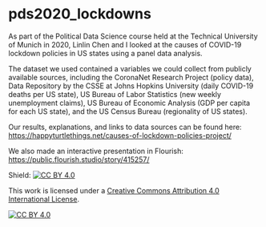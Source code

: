 # pds2020_lockdowns
As part of the Political Data Science course held at the Technical University of Munich in 2020, Linlin Chen and I looked at the causes of COVID-19 lockdown policies in US states using a panel data analysis.

The dataset we used contained a variables we could collect from publicly available sources, including the CoronaNet Research Project (policy data), Data Repository by the CSSE at Johns Hopkins University (daily COVID-19 deaths per US state), US Bureau of Labor Statistics (new weekly unemployment claims), US Bureau of Economic Analysis (GDP per capita for each US state), and the US Census Bureau (regionality of US states).

Our results, explanations, and links to data sources can be found here: https://happyturtlethings.net/causes-of-lockdown-policies-project/

We also made an interactive presentation in Flourish: https://public.flourish.studio/story/415257/

Shield: [![CC BY 4.0][cc-by-shield]][cc-by]

This work is licensed under a
[Creative Commons Attribution 4.0 International License][cc-by].

[![CC BY 4.0][cc-by-image]][cc-by]

[cc-by]: http://creativecommons.org/licenses/by/4.0/
[cc-by-image]: https://i.creativecommons.org/l/by/4.0/88x31.png
[cc-by-shield]: https://img.shields.io/badge/License-CC%20BY%204.0-lightgrey.svg
